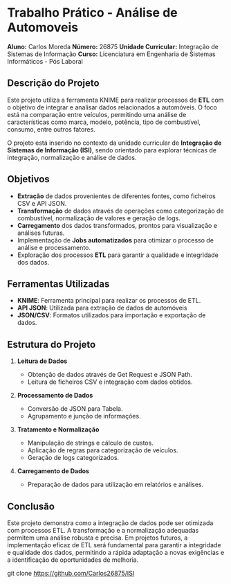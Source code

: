 # Trabalho Prático - Análise de Automoveis


**Aluno:** Carlos Moreda
**Número:** 26875
**Unidade Curricular:** Integração de Sistemas de Informação
**Curso:** Licenciatura em Engenharia de Sistemas Informáticos - Pós Laboral

## Descrição do Projeto

Este projeto utiliza a ferramenta KNIME para realizar processos de **ETL** com o objetivo de integrar e analisar dados relacionados a automóveis. O foco está na comparação entre veículos, permitindo uma análise  de características como marca, modelo, potência, tipo de combustível, consumo, entre outros fatores.

O projeto está inserido no contexto da unidade curricular de **Integração de Sistemas de Informação (ISI)**, sendo orientado para explorar técnicas de integração, normalização e análise de dados.

## Objetivos

- **Extração** de dados provenientes de diferentes fontes, como ficheiros CSV e API JSON.
- **Transformação** de dados através de operações como categorização de combustível, normalização de valores e geração de logs.
- **Carregamento** dos dados transformados, prontos para visualização e análises futuras.
- Implementação de **Jobs automatizados** para otimizar o processo de análise e processamento.
- Exploração dos processos **ETL** para garantir a qualidade e integridade dos dados.

## Ferramentas Utilizadas


- **KNIME**: Ferramenta principal para realizar os processos de ETL.
- **API JSON**: Utilizada para extração de dados de automóveis
- **JSON/CSV**: Formatos utilizados para importação e exportação de dados.


## Estrutura do Projeto

1. **Leitura de Dados**
   - Obtenção de dados através de Get Request e JSON Path.
   - Leitura de ficheiros CSV e integração com dados obtidos.

2. **Processamento de Dados**
   - Conversão de JSON para Tabela.
   - Agrupamento e junção de informações.

3. **Tratamento e Normalização**
   - Manipulação de strings e cálculo de custos.
   - Aplicação de regras para categorização de veículos.
   - Geração de logs categorizados.

4. **Carregamento de Dados**
   - Preparação de dados para utilização em relatórios e análises.

## Conclusão

Este projeto demonstra como a integração de dados pode ser otimizada com processos ETL. A transformação e a normalização adequadas permitem uma análise robusta e precisa. Em projetos futuros, a implementação eficaz de ETL será fundamental para garantir a integridade e qualidade dos dados, permitindo a rápida adaptação a novas exigências e a identificação de oportunidades de melhoria.

git clone https://github.com/Carlos26875/ISI
